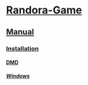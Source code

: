 # [Randora-Game](/README.md)

## [Manual](/manual/README.md)

### [Installation](/manual/installation/README.md)

#### [DMD](/manual/installation/dmd/README.md)

##### [Windows](/manual/installation/dub/windows/README.md)


